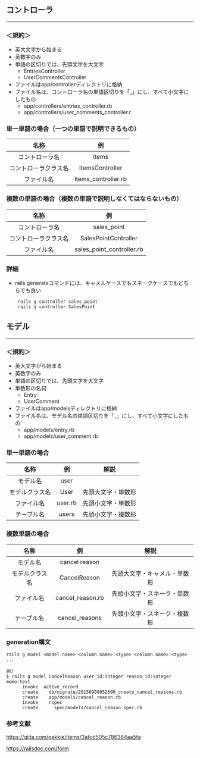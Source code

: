 



## コントローラ

------

### ＜規約＞

- 英大文字から始まる
- 英数字のみ
- 単語の区切りでは、先頭文字を大文字
  - EntriesController
  - UserCommentsController
- ファイルはapp/controllerディレクトリに格納
- ファイル名は、コントローラ名の単語区切りを「_」にし、すべて小文字にしたもの
  - app/controllers/entries_controller.rb
  - app/controllers/user_comments_controller.r



### 単一単語の場合（一つの単語で説明できるもの）

|         名称         |         例          |
| :------------------: | :-----------------: |
|    コントローラ名    |        items        |
| コントローラクラス名 |   ItemsController   |
|      ファイル名      | items_controller.rb |



### 複数の単語の場合（複数の単語で説明しなくてはならないもの）

|         名称         |            例             |
| :------------------: | :-----------------------: |
|    コントローラ名    |        sales_point        |
| コントローラクラス名 |   SalesPointController    |
|      ファイル名      | sales_point_controller.rb |



### 詳細

- rails generateコマンドには、キャメルケースでもスネークケースでもどちらでも良い

  ```
   rails g controller sales_point
   rails g controller SalesPoint
  ```

## モデル

------

### ＜規約＞

- 英大文字から始まる
- 英数字のみ
- 単語の区切りでは、先頭文字を大文字
- 単数形の名詞
  - Entry
  - UserComment
- ファイルはapp/modelsディレクトリに格納
- ファイル名は、モデル名の単語区切りを「_」にし、すべて小文字にしたもの
  - app/models/entry.rb
  - app/models/user_comment.rb

### 単一単語の場合

|      名称      |   例    |        解説        |
| :------------: | :-----: | :----------------: |
|    モデル名    |  user   |                    |
| モデルクラス名 |  User   | 先頭大文字・単数形 |
|   ファイル名   | user.rb | 先頭小文字・単数形 |
|   テーブル名   |  users  | 先頭小文字・複数形 |



### 複数単語の場合

|      名称      |        例        |             解説             |
| :------------: | :--------------: | :--------------------------: |
|    モデル名    |  cancel reason   |                              |
| モデルクラス名 |   CancelReason   | 先頭大文字・キャメル・単数形 |
|   ファイル名   | cancel_reason.rb | 先頭小文字・スネーク・単数形 |
|   テーブル名   |  cancel_reasons  | 先頭小文字・スネーク・複数形 |



### generation構文

```
rails g model <model name> <column name>:<type> <column name>:<type> ...

例)
$ rails g model CancelReason user_id:integer reason_id:integer memo:text
      invoke  active_record
      create    db/migrate/20150908052600_create_cancel_reasons.rb
      create    app/models/cancel_reason.rb
      invoke    rspec
      create      spec/models/cancel_reason_spec.rb
```



### 参考文献

https://qiita.com/gakkie/items/3afcd505c786364aa5fa

https://railsdoc.com/form

